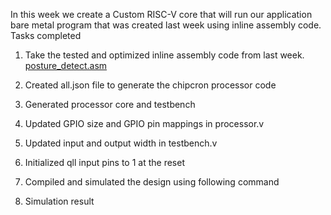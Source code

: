 In this week we create a Custom RISC-V core that will run our application bare metal program that was created last week using inline assembly code.
Tasks completed 

1.  Take the tested and optimized inline assembly code from last week.
   [posture_detect.asm](https://github.com/srimoyi911/RISCV/blob/main/week4/posture_detect.asm)
2.  Created all.json file to generate the chipcron processor code
3.  Generated processor core and testbench
   
  
   

4.  Updated GPIO size and GPIO pin mappings in processor.v



5. Updated input and output width in testbench.v



6. Initialized qll input pins to 1 at the reset

   

7. Compiled and simulated the design using following command

  
  
8. Simulation result





